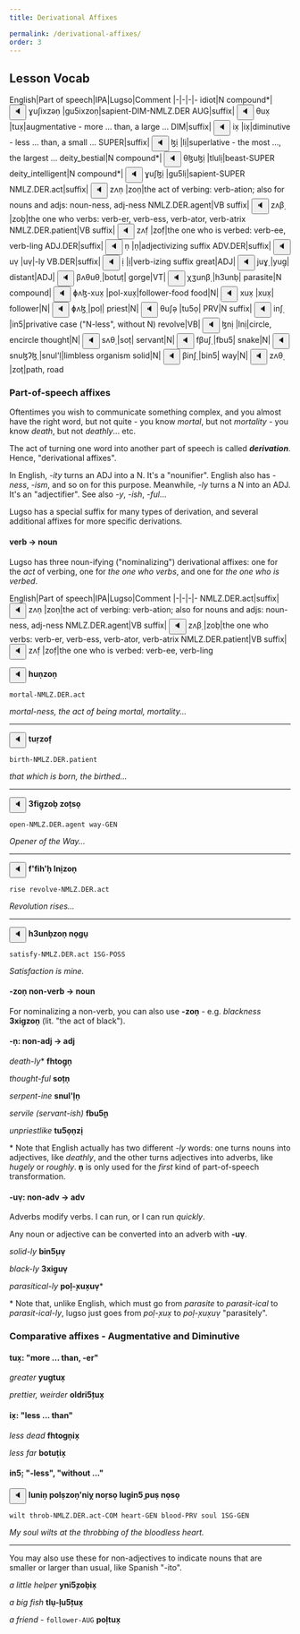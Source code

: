 ```yaml
---
title: Derivational Affixes

permalink: /derivational-affixes/
order: 3
---
```


## Lesson Vocab

English|Part of speech|IPA|Lugso|Comment
|-|-|-|-
idiot|N compound*|<span class='spoken '> <button class='speak' type='button' data-ipa='ɣuʃixzəṇ'>🔈</button> <span class='ipa'>ɣuʃixzəṇ</span> </span>|gu5ixzoṇ|sapient-DIM-NMLZ.DER
AUG|suffix|<span class='spoken '> <button class='speak' type='button' data-ipa='θux̣'>🔈</button> <span class='ipa'>θux̣</span> </span>|tux̣|augmentative - more ... than, a large ...
DIM|suffix|<span class='spoken '> <button class='speak' type='button' data-ipa='ix̣'>🔈</button> <span class='ipa'>ix̣</span> </span>|ix̣|diminutive - less ... than, a small ...
SUPER|suffix|<span class='spoken '> <button class='speak' type='button' data-ipa='ɮị'>🔈</button> <span class='ipa'>ɮị</span> </span>|lị|superlative - the most ..., the largest ...
deity_bestial|N compound*|<span class='spoken '> <button class='speak' type='button' data-ipa='θɮuɮị'>🔈</button> <span class='ipa'>θɮuɮị</span> </span>|tlulị|beast-SUPER
deity_intelligent|N compound*|<span class='spoken '> <button class='speak' type='button' data-ipa='ɣuʃɮị'>🔈</button> <span class='ipa'>ɣuʃɮị</span> </span>|gu5lị|sapient-SUPER
NMLZ.DER.act|suffix|<span class='spoken '> <button class='speak' type='button' data-ipa='zʌṇ'>🔈</button> <span class='ipa'>zʌṇ</span> </span>|zoṇ|the act of verbing: verb-ation; also for nouns and adjs: noun-ness, adj-ness
NMLZ.DER.agent|VB suffix|<span class='spoken '> <button class='speak' type='button' data-ipa='zʌβ̣'>🔈</button> <span class='ipa'>zʌβ̣</span> </span>|zoḅ|the one who verbs: verb-er, verb-ess, verb-ator, verb-atrix
NMLZ.DER.patient|VB suffix|<span class='spoken '> <button class='speak' type='button' data-ipa='zʌf̣'>🔈</button> <span class='ipa'>zʌf̣</span> </span>|zof̣|the one who is verbed: verb-ee, verb-ling
ADJ.DER|suffix|<span class='spoken '> <button class='speak' type='button' data-ipa='ṇ'>🔈</button> <span class='ipa'>ṇ</span> </span>|ṇ|adjectivizing suffix
ADV.DER|suffix|<span class='spoken '> <button class='speak' type='button' data-ipa='uṿ'>🔈</button> <span class='ipa'>uṿ</span> </span>|uṿ|-ly
VB.DER|suffix|<span class='spoken '> <button class='speak' type='button' data-ipa='ị'>🔈</button> <span class='ipa'>ị</span> </span>|ị|verb-izing suffix
great|ADJ|<span class='spoken '> <button class='speak' type='button' data-ipa='juɣ̣'>🔈</button> <span class='ipa'>juɣ̣</span> </span>|yug̣|
distant|ADJ|<span class='spoken '> <button class='speak' type='button' data-ipa='βʌθuθ̣'>🔈</button> <span class='ipa'>βʌθuθ̣</span> </span>|botuṭ|
gorge|VT|<span class='spoken '> <button class='speak' type='button' data-ipa='χʒunβ̣'>🔈</button> <span class='ipa'>χʒunβ̣</span> </span>|h3unḅ|
parasite|N compound|<span class='spoken '> <button class='speak' type='button' data-ipa='ɸʌɮ-xux̣'>🔈</button> <span class='ipa'>ɸʌɮ-xux̣</span> </span>|pol-xux̣|follower-food
food|N|<span class='spoken '> <button class='speak' type='button' data-ipa='xux̣'>🔈</button> <span class='ipa'>xux̣</span> </span>|xux̣|
follower|N|<span class='spoken '> <button class='speak' type='button' data-ipa='ɸʌɮ̣'>🔈</button> <span class='ipa'>ɸʌɮ̣</span> </span>|poḷ|
priest|N|<span class='spoken '> <button class='speak' type='button' data-ipa='θuʃə̣'>🔈</button> <span class='ipa'>θuʃə̣</span> </span>|tu5ọ|
PRV|N suffix|<span class='spoken '> <button class='speak' type='button' data-ipa='inʃ̣'>🔈</button> <span class='ipa'>inʃ̣</span> </span>|in5̣|privative case ("N-less", without N)
revolve|VB|<span class='spoken '> <button class='speak' type='button' data-ipa='ɮnị'>🔈</button> <span class='ipa'>ɮnị</span> </span>|lnị|circle, encircle
thought|N|<span class='spoken '> <button class='speak' type='button' data-ipa='sʌθ̣'>🔈</button> <span class='ipa'>sʌθ̣</span> </span>|soṭ|
servant|N|<span class='spoken '> <button class='speak' type='button' data-ipa='fβuʃ̣'>🔈</button> <span class='ipa'>fβuʃ̣</span> </span>|fbu5̣|
snake|N|<span class='spoken '> <button class='speak' type='button' data-ipa='snuɮʔɮ̣'>🔈</button> <span class='ipa'>snuɮʔɮ̣</span> </span>|snul'ḷ|limbless organism
solid|N|<span class='spoken '> <button class='speak' type='button' data-ipa='βinʃ̣'>🔈</button> <span class='ipa'>βinʃ̣</span> </span>|bin5̣|
way|N|<span class='spoken '> <button class='speak' type='button' data-ipa='zʌθ̣'>🔈</button> <span class='ipa'>zʌθ̣</span> </span>|zoṭ|path, road

### Part-of-speech affixes

Oftentimes you wish to communicate something complex, and you almost have the right word, but not quite - you know _mortal_, but not _mortality_ - you know _death_, but not _deathly_... etc.

The act of turning one word into another part of speech is called _**derivation**_. Hence, "derivational affixes".

In English, _-ity_ turns an ADJ into a N. It's a "nounifier". English also has _-ness_, _-ism_, and so on for this purpose. Meanwhile, _-ly_ turns a N into an ADJ. It's an "adjectifier". See also _-y_, _-ish_, _-ful_...

Lugso has a special suffix for many types of derivation, and several additional affixes for more specific derivations.

#### verb -> noun

Lugso has three noun-ifying ("nominalizing") derivational affixes: one for the _act_ of verbing, one for _the one who verbs_, and one for _the one who is verbed_.

English|Part of speech|IPA|Lugso|Comment
|-|-|-|-
NMLZ.DER.act|suffix|<span class='spoken '> <button class='speak' type='button' data-ipa='zʌṇ'>🔈</button> <span class='ipa'>zʌṇ</span> </span>|zoṇ|the act of verbing: verb-ation; also for nouns and adjs: noun-ness, adj-ness
NMLZ.DER.agent|VB suffix|<span class='spoken '> <button class='speak' type='button' data-ipa='zʌβ̣'>🔈</button> <span class='ipa'>zʌβ̣</span> </span>|zoḅ|the one who verbs: verb-er, verb-ess, verb-ator, verb-atrix
NMLZ.DER.patient|VB suffix|<span class='spoken '> <button class='speak' type='button' data-ipa='zʌf̣'>🔈</button> <span class='ipa'>zʌf̣</span> </span>|zof̣|the one who is verbed: verb-ee, verb-ling

<span class='spoken btnOnly'> <button class='speak' type='button' data-ipa='χuṇzəṇ'>🔈</button>  </span> <strong>huṇzoṇ</strong>

`mortal-NMLZ.DER.act`

_mortal-ness, the act of being mortal, mortality..._

---

<span class='spoken btnOnly'> <button class='speak' type='button' data-ipa='θuɻ̣zəf̣'>🔈</button>  </span> <strong>tuṛzof̣</strong>

`birth-NMLZ.DER.patient`

_that which is born, the birthed..._

---

<span class='spoken btnOnly'> <button class='speak' type='button' data-ipa='ʒfiɣ̣zəβ̣ zʌθ̣sə̣'>🔈</button>  </span> <strong>3fig̣zoḅ zoṭsọ</strong>

`open-NMLZ.DER.agent way-GEN`

_Opener of the Way..._

---

<span class='spoken btnOnly'> <button class='speak' type='button' data-ipa='fʔfiχʔχ̣ ɮnịzəṇ'>🔈</button>  </span> <strong>f'fih'ḥ lnịzoṇ</strong>

`rise revolve-NMLZ.DER.act`

_Revolution rises..._

---

<span class='spoken btnOnly'> <button class='speak' type='button' data-ipa='χʒunβ̣zəṇ nʌ̣ɣụ'>🔈</button>  </span> <strong>h3unḅzoṇ nọgụ</strong>

`satisfy-NMLZ.DER.act 1SG-POSS`

_Satisfaction is mine._

#### -zoṇ non-verb -> noun

For nominalizing a non-verb, you can also use **-zoṇ** - e.g. _blackness_ **3xig̣zoṇ** (lit. "the act of black").

#### -ṇ: non-adj -> adj

_death-ly_* **fhtog̣ṇ**

_thought-ful_ **soṭṇ**

_serpent-ine_ **snul'ḷṇ**

_servile (servant-ish)_ **fbu5̣ṇ**

_unpriestlike_ **tu5ọṇzị**

\* Note that English actually has two different _-ly_ words: one turns nouns into adjectives, like _deathly_, and the other turns adjectives into adverbs, like _hugely_ or _roughly_. **ṇ** is only used for the _first_ kind of part-of-speech transformation.

#### -uṿ: non-adv -> adv

Adverbs modify verbs. I can run, or I can run _quickly_. 

Any noun or adjective can be converted into an adverb with **-uṿ**. 

_solid-ly_  **bin5̣uṿ**

_black-ly_ **3xig̣uṿ**

_parasitical-ly_ **poḷ-̣xux̣uṿ***

\* Note that, unlike English, which must go from *parasite* to *parasit-ical* to *parasit-ical-ly*, lugso just goes from *poḷ-̣xux̣* to *poḷ-̣xux̣uṿ* "parasitely".

### Comparative affixes - Augmentative and Diminutive

#### tux̣: "more ... than, -er"

_greater_ **yug̣tux̣**

_prettier, weirder_ **oldri5̣tux̣**

#### ix̣: "less ... than"

_less dead_ **fhtogṇix̣**

_less far_ **botuṭix̣**

####  in5̣: "-less", "without ..."

<span class='spoken btnOnly'> <button class='speak' type='button' data-ipa='ɮuniṇ ɸʌɮṣzəṇʔnij̣ nʌɻ̣sə̣ ɮuɣ̣inʃ̣ ɸuṣ nʌ̣sə̣'>🔈</button>  </span> <strong>luniṇ polṣzoṇ'niỵ noṛsọ lug̣in5̣ puṣ nọsọ</strong>

`wilt throb-NMLZ.DER.act-COM heart-GEN blood-PRV soul 1SG-GEN`

_My soul wilts at the throbbing of the bloodless heart._

---

You may also use these for non-adjectives to indicate nouns that are smaller or larger than usual, like Spanish "-ito".

_a little helper_ **yni5̣zoḅix̣** 

_a big fish_ **tlụ-̣lu5̣tux̣**

_a friend_ - `follower-AUG` **poḷtux̣**